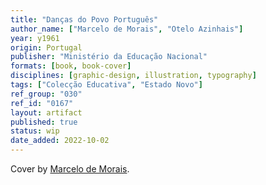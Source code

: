 ```yaml
---
title: "Danças do Povo Português"
author_name: ["Marcelo de Morais", "Otelo Azinhais"]
year: y1961
origin: Portugal
publisher: "Ministério da Educação Nacional"
formats: [book, book-cover]
disciplines: [graphic-design, illustration, typography]
tags: ["Colecção Educativa", "Estado Novo"]
ref_group: "030"
ref_id: "0167"
layout: artifact
published: true
status: wip
date_added: 2022-10-02
---
```


Cover by <a class="text cat-link author" href="/authors/Marcelo de Morais/">Marcelo de Morais</a>.
